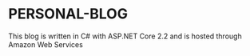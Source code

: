 # PERSONAL-BLOG

This blog is written in C# with ASP.NET Core 2.2 and is hosted through Amazon Web Services